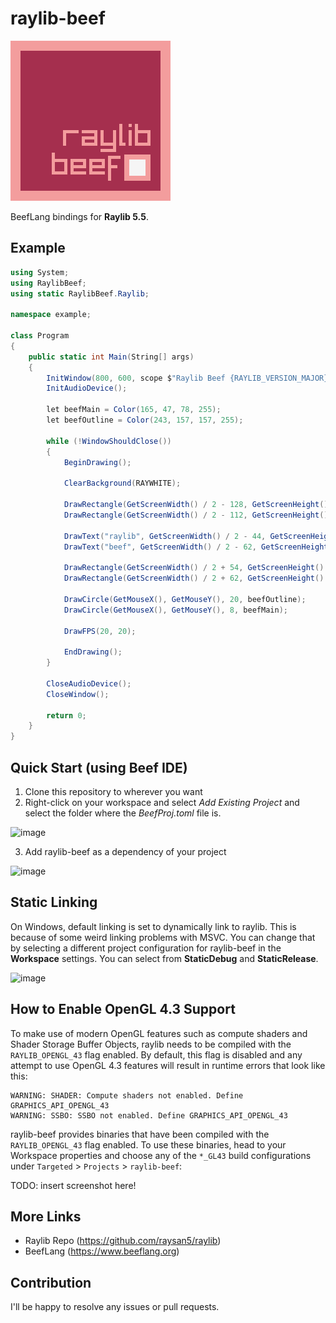 # raylib-beef

![logo](img/raylib-beef-logo.png)

BeefLang bindings for **Raylib 5.5**.

## Example
```cs
using System;
using RaylibBeef;
using static RaylibBeef.Raylib;

namespace example;

class Program
{
	public static int Main(String[] args)
	{
		InitWindow(800, 600, scope $"Raylib Beef {RAYLIB_VERSION_MAJOR}.{RAYLIB_VERSION_MINOR}.{RAYLIB_VERSION_PATCH}");
		InitAudioDevice();

		let beefMain = Color(165, 47, 78, 255);
		let beefOutline = Color(243, 157, 157, 255);

		while (!WindowShouldClose())
		{
			BeginDrawing();
			
			ClearBackground(RAYWHITE);

			DrawRectangle(GetScreenWidth() / 2 - 128, GetScreenHeight() / 2 - 128, 256, 256, beefOutline);
			DrawRectangle(GetScreenWidth() / 2 - 112, GetScreenHeight() / 2 - 112, 224, 224, beefMain);

			DrawText("raylib", GetScreenWidth() / 2 - 44, GetScreenHeight() / 2, 50, beefOutline);
			DrawText("beef", GetScreenWidth() / 2 - 62, GetScreenHeight() / 2 + 46, 50, beefOutline);

			DrawRectangle(GetScreenWidth() / 2 + 54, GetScreenHeight() / 2 + 54, 42, 42, beefOutline);
			DrawRectangle(GetScreenWidth() / 2 + 62, GetScreenHeight() / 2 + 62, 26, 26, RAYWHITE);

			DrawCircle(GetMouseX(), GetMouseY(), 20, beefOutline);
			DrawCircle(GetMouseX(), GetMouseY(), 8, beefMain);

			DrawFPS(20, 20);

			EndDrawing();
		}

		CloseAudioDevice();
		CloseWindow();

		return 0;
	}
}
```

## Quick Start (using Beef IDE)
1. Clone this repository to wherever you want
2. Right-click on your workspace and select *Add Existing Project* and select the folder where the *BeefProj.toml* file is.
   
![image](https://github.com/Starpelly/raylib-beef/assets/24588691/1fe9457a-4ff1-485b-a5c2-f054470ea364)

3. Add raylib-beef as a dependency of your project

![image](https://github.com/Starpelly/raylib-beef/assets/24588691/69060f60-4aad-43f5-b2d8-e9e01830e300)

## Static Linking
On Windows, default linking is set to dynamically link to raylib. This is because of some weird linking problems with MSVC. You can change that by selecting a different project configuration for raylib-beef in the **Workspace** settings. You can select from **StaticDebug** and **StaticRelease**.

![image](https://github.com/Starpelly/raylib-beef/assets/24588691/d78c5e3f-62ac-4927-89c2-7e73b1262ed7)

## How to Enable OpenGL 4.3 Support
To make use of modern OpenGL features such as compute shaders and Shader Storage Buffer Objects, raylib needs to be compiled with the `RAYLIB_OPENGL_43` flag enabled.
By default, this flag is disabled and any attempt to use OpenGL 4.3 features will result in runtime errors that look like this:
```
WARNING: SHADER: Compute shaders not enabled. Define GRAPHICS_API_OPENGL_43
WARNING: SSBO: SSBO not enabled. Define GRAPHICS_API_OPENGL_43
```

raylib-beef provides binaries that have been compiled with the `RAYLIB_OPENGL_43` flag enabled. To use these binaries, head to your Workspace properties and choose any of the `*_GL43` build configurations under `Targeted` > `Projects` > `raylib-beef`:

TODO: insert screenshot here!

## More Links
* Raylib Repo (https://github.com/raysan5/raylib)
* BeefLang (https://www.beeflang.org)

## Contribution
I'll be happy to resolve any issues or pull requests.
